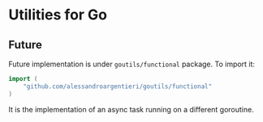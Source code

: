 # Utilities for Go

## Future

Future implementation is under `goutils/functional` package. To import it:

```go
import (
    "github.com/alessandroargentieri/goutils/functional"
)
```

It is the implementation of an async task running on a different goroutine.
